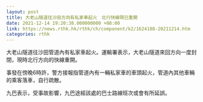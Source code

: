 ```yaml
---
layout: post
title: 大老山隧道往沙田方向有私家車起火　北行快線現已重開
date: 2021-12-14 19:20:38.000000000 +08:00
link: https://news.rthk.hk/rthk/ch/component/k2/1624188-20211214.htm
categories: rthk
---
```


大老山隧道往沙田管道內有私家車起火。運輸署表示，大老山隧道來回方向一度封閉，現時北行方向的快線重開。 

事發在傍晚6時許，警方接報指管道內有一輛私家車的車頭起火，管道內其他車輛的乘客落車，自行疏散。

九巴表示，受事故影響，九巴途經該處的巴士路線班次或會有所延誤。
